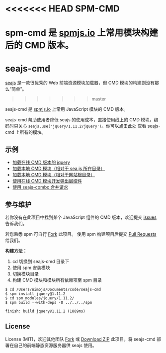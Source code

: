<<<<<<< HEAD
SPM-CMD
=======

spm-cmd 是 [spmjs.io](http://spmjs.io/) 上常用模块构建后的 CMD 版本。
=======
seajs-cmd
=========
[seajs](http://seajs.org/) 是一款很优秀的 Web 前端资源模块加载器，但 CMD 模块的构建则没有那么“简单”。
>>>>>>> master

seajs-cmd 是 [spmjs.io](http://spmjs.io/) 上常用 JavaScript 模块的 CMD 版本。

seajs-cmd 帮助使用者降低 seajs 的使用成本，直接使用线上的 CMD 模块，编码时只关心 `seajs.use('jquery/1.11.2/jquery')`。你可以[点击此处](https://github.com/nimojs/seajs-cmd/tree/master/cmd) 查看 seajs-cmd 上所有的模块。

示例
----
- [加载在线 CMD 版本的 jquery](http://cmd.nimojs.com/examples/jquery.html)
- [加载本地 CMD 模块（相对于 sea.js 所在目录）](http://cmd.nimojs.com/examples/local-relative.html)
- [加载本地 CMD 模块（相对于网站根目录）](http://cmd.nimojs.com/examples/local-absolute.html)
- [使用在线 CMD 模块开发弹出层控件](http://cmd.nimojs.com/examples/arale-dialog.html)
- [使用 seajs-combo 合并请求](http://cmd.nimojs.com/examples/arale-dialog-combo.html)

参与维护
-------
若你没有在此项目中找到某个 JavaScript 组件的 CMD 版本，欢迎提交 [issues](https://github.com/nimojs/rain/issues) 告诉我们。

若您熟悉 spm 可自行 [Fork](https://github.com/nimojs/seajs-cmd/fork) 此项目。
使用 spm 构建项目后提交 [Pull Requests](https://github.com/nimojs/rain/pulls) 给我们。

**构建方法：**

1. cd 切换到 seajs-cmd 目录下
2. 使用 spm 安装模块
3. 切换模块目录
4. 构建 CMD 模块和模块所有依赖项至 spm 目录

```
$ cd /Users/nimojs/Documents/code/seajs-cmd
$ spm install jquery@1.11.2
$ cd spm_modules/jquery/1.11.2/
$ spm build --with-deps -O ../../../spm

finish: build jquery@1.11.2 (1889ms)
```

License
-------
License (MIT)，欢迎其他团队 [Fork](https://github.com/nimojs/seajs-cmd/fork) 或 [Download ZIP](https://github.com/nimojs/seajs-cmd/archive/master.zip) 此项目，将 seajs-cmd 部署在自己的前端静态资源服务器供 seajs 使用。